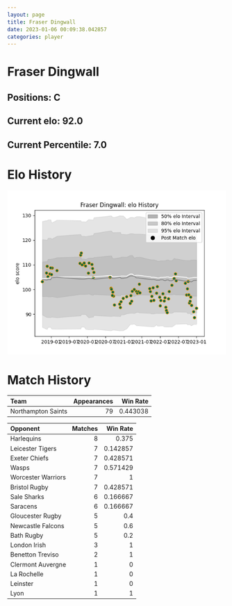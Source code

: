 ```yaml
---  
layout: page  
title: Fraser Dingwall  
date: 2023-01-06 00:09:38.042857  
categories: player  
---
```

# Fraser Dingwall

## Positions: C

## Current elo: 92.0

## Current Percentile: 7.0

# Elo History


![elo history](history_FraserDingwall.png)
# Match History


| Team               |   Appearances |   Win Rate |
|:-------------------|--------------:|-----------:|
| Northampton Saints |            79 |   0.443038 |

| Opponent           |   Matches |   Win Rate |
|:-------------------|----------:|-----------:|
| Harlequins         |         8 |   0.375    |
| Leicester Tigers   |         7 |   0.142857 |
| Exeter Chiefs      |         7 |   0.428571 |
| Wasps              |         7 |   0.571429 |
| Worcester Warriors |         7 |   1        |
| Bristol Rugby      |         7 |   0.428571 |
| Sale Sharks        |         6 |   0.166667 |
| Saracens           |         6 |   0.166667 |
| Gloucester Rugby   |         5 |   0.4      |
| Newcastle Falcons  |         5 |   0.6      |
| Bath Rugby         |         5 |   0.2      |
| London Irish       |         3 |   1        |
| Benetton Treviso   |         2 |   1        |
| Clermont Auvergne  |         1 |   0        |
| La Rochelle        |         1 |   0        |
| Leinster           |         1 |   0        |
| Lyon               |         1 |   1        |